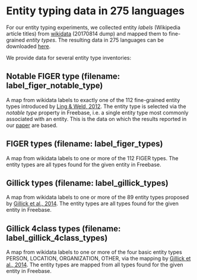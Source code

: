 # Entity typing data in 275 languages

For our entity typing experiments, we collected entity *labels* (Wikipedia article titles) from [wikidata](https://www.wikidata.org) (20170814 dump) and mapped them to fine-grained *entity types*. The resulting data in 275 languages can be downloaded [here](http://cosyne.h-its.org/bpemb/wikidata_to_type_map).

We provide data for several entity type inventories:

## Notable FIGER type (filename: label_figer_notable_type)

A map from wikidata labels to exactly one of the 112 fine-grained entity types introduced by [Ling & Weld, 2012](http://aiweb.cs.washington.edu/ai/pubs/ling-aaai12.pdf). The entity type is selected via the *notable type* property in Freebase, i.e. a single entity type most commonly associated with an entity. This is the data on which the results reported in our [paper](https://arxiv.org/pdf/1710.02187.pdf) are based.

## FIGER types (filename: label_figer_types)

A map from wikidata labels to one or more of the 112 FIGER types. The entity types are all types found for the given entity in Freebase.

## Gillick types (filename: label_gillick_types)

A map from wikidata labels to one or more of the 89 entity types proposed by [Gillick et al., 2014](https://arxiv.org/abs/1412.1820). The entity types are all types found for the given entity in Freebase.


## Gillick 4class types (filename: label_gillick_4class_types)


A map from wikidata labels to one or more of the four basic entity types PERSON, LOCATION, ORGANIZATION, OTHER, via the mapping by [Gillick et al., 2014](https://arxiv.org/abs/1412.1820). The entity types are mapped from all types found for the given entity in Freebase.

